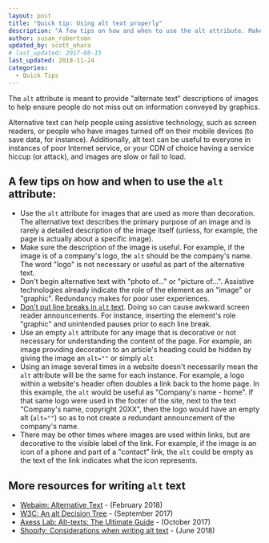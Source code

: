 ```yaml
---
layout: post
title: "Quick tip: Using alt text properly"
description: "A few tips on how and when to use the alt attribute. Make sure the text is helpful and most importantly meaningful."
author: susan_robertson
updated_by: scott_ohara
# last_updated: 2017-08-15
last_updated: 2018-11-24
categories:
  - Quick Tips
---
```

The `alt` attribute is meant to provide "alternate text" descriptions of images to help ensure people do not miss out on information conveyed by graphics.

Alternative text can help people using assistive technology, such as screen readers, or people who have images turned off on their mobile devices (to save data, for instance). Additionally, alt text can be useful to everyone in instances of poor Internet service, or your CDN of choice having a service hiccup (or attack), and images are slow or fail to load.

## A few tips on how and when to use the `alt` attribute:

- Use the `alt` attribute for images that are used as more than decoration. The alternative text describes the primary purpose of an image and is rarely a detailed description of the image itself (unless, for example, the page is actually about a specific image).
- Make sure the description of the image is useful. For example, if the image is of a company's logo, the `alt` should be the company's name. The word "logo" is not necessary or useful as part of the alternative text.
- Don't begin alternative text with "photo of..." or "picture of...". Assistive technologies already indicate the role of the element as an "image" or "graphic". Redundancy makes for poor user experiences.
- [Don't put line breaks in `alt` text](https://developer.paciellogroup.com/blog/2015/09/short-note-on-coding-alt-text/). Doing so can cause awkward screen reader announcements. For instance, inserting the element's role "graphic" and unintended pauses prior to each line break.
- Use an empty `alt` attribute for any image that is decorative or not necessary for understanding the content of the page. For example, an image providing decoration to an article's heading could be hidden by giving the image an `alt=""` or simply `alt`
- Using an image several times in a website doesn't necessarily mean the `alt` attribute will be the same for each instance. For example, a logo within a website's header often doubles a link back to the home page. In this example, the `alt` would be useful as "Company's name - home". If that same logo were used in the footer of the site, next to the text "Company's name, copyright 20XX", then the logo would have an empty alt (`alt=""`) so as to not create a redundant announcement of the company's name.
- There may be other times where images are used within links, but are decorative to the visible label of the link. For example, if the image is an icon of a phone and part of a "contact" link, the `alt` could be empty as the text of the link indicates what the icon represents.

## More resources for writing `alt` text

* [Webaim: Alternative Text](https://webaim.org/techniques/alttext/) - (February 2018)
* [W3C: An alt Decision Tree](https://www.w3.org/WAI/tutorials/images/decision-tree/) - (September 2017)
* [Axess Lab: Alt-texts: The Ultimate Guide](https://axesslab.com/alt-texts/) - (October 2017)
* [Shopify: Considerations when writing alt text](https://ux.shopify.com/considerations-when-writing-alt-text-a9c1985a8204) - (June 2018)
